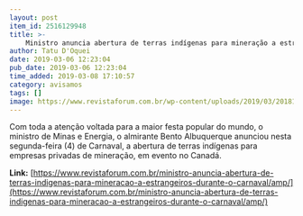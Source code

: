 ```yaml
---
layout: post
item_id: 2516129948
title: >-
    Ministro anuncia abertura de terras indígenas para mineração a estrangeiros durante o Carnaval
author: Tatu D'Oquei
date: 2019-03-06 12:23:04
pub_date: 2019-03-06 12:23:04
time_added: 2019-03-08 17:10:57
category: avisamos
tags: []
image: https://www.revistaforum.com.br/wp-content/uploads/2019/03/20181130-jair-bolsonaro-ministro-minas-energia.jpg
---
```


Com toda a atenção voltada para a maior festa popular do mundo, o ministro de Minas e Energia, o almirante Bento Albuquerque anunciou nesta segunda-feira (4) de Carnaval, a abertura de terras indígenas para empresas privadas de mineração, em evento no Canadá.

**Link:** [https://www.revistaforum.com.br/ministro-anuncia-abertura-de-terras-indigenas-para-mineracao-a-estrangeiros-durante-o-carnaval/amp/](https://www.revistaforum.com.br/ministro-anuncia-abertura-de-terras-indigenas-para-mineracao-a-estrangeiros-durante-o-carnaval/amp/)


